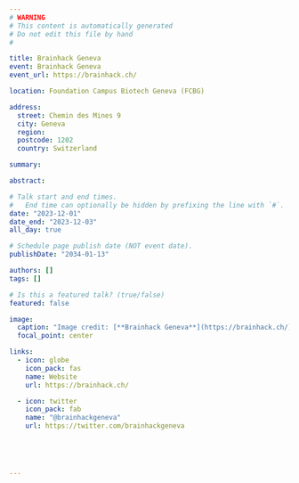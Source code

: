 ```yaml
---
# WARNING
# This content is automatically generated
# Do not edit this file by hand
#

title: Brainhack Geneva
event: Brainhack Geneva
event_url: https://brainhack.ch/

location: Foundation Campus Biotech Geneva (FCBG)

address:
  street: Chemin des Mines 9
  city: Geneva
  region:
  postcode: 1202
  country: Switzerland

summary:

abstract:

# Talk start and end times.
#   End time can optionally be hidden by prefixing the line with `#`.
date: "2023-12-01"
date_end: "2023-12-03"
all_day: true

# Schedule page publish date (NOT event date).
publishDate: "2034-01-13"

authors: []
tags: []

# Is this a featured talk? (true/false)
featured: false

image:
  caption: "Image credit: [**Brainhack Geneva**](https://brainhack.ch/)"
  focal_point: center

links:
  - icon: globe
    icon_pack: fas
    name: Website
    url: https://brainhack.ch/

  - icon: twitter
    icon_pack: fab
    name: "@brainhackgeneva"
    url: https://twitter.com/brainhackgeneva





---
```

